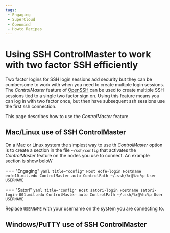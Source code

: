 ```yaml
---
tags:
 - Engaging
 - SuperCloud
 - Openmind
 - Howto Recipes
---
```


# Using SSH ControlMaster to work with two factor SSH efficiently

Two factor logins for SSH login sessions add security but they can be cumbersome to work with when 
you need to create multiple login sessions. The _ControlMaster_ feature of [OpenSSH](https://www.openssh.com/) can 
be used to create multiple SSH sessions tied to a single two factor sign on. Using this feature 
means you can log in with two factor once, but then have subsequent ssh sessions use the first 
ssh connection. 

This page describes how to use the _ControlMaster_ feature.

## Mac/Linux use of SSH ControlMaster

On a Mac or Linux system the simplest way to use th _ControlMaster_ option is to create a section in the file `~/ssh/config` 
that activates the _ControlMaster_ feature on the nodes you use to connect. An example section is show beloW 

=== "Engaging"
    ```yaml title="config"
    Host eofe-login
      Hostname eofe10.mit.edu
      ControlMaster auto
      ControlPath ~/.ssh/%r@%h:%p
      User USERNAME
    ```

=== "Satori"
    ```yaml title="config"
    Host satori-login
      Hostname satori-login-001.mit.edu
      ControlMaster auto
      ControlPath ~/.ssh/%r@%h:%p
      User USERNAME
    ```


Replace `USERNAME` with your username on the system you are connecting to.

## Windows/PuTTY use of SSH ControlMaster

